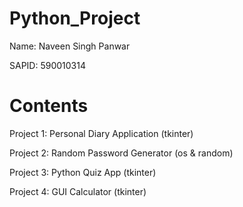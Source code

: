 # Python_Project

Name: Naveen Singh Panwar

SAPID: 590010314

# Contents

Project 1: Personal Diary Application (tkinter)

Project 2: Random Password Generator (os & random)

Project 3: Python Quiz App (tkinter)

Project 4: GUI Calculator (tkinter)
